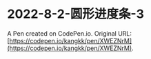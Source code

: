# 2022-8-2-圆形进度条-3

A Pen created on CodePen.io. Original URL: [https://codepen.io/kangkk/pen/XWEZNrM](https://codepen.io/kangkk/pen/XWEZNrM).

